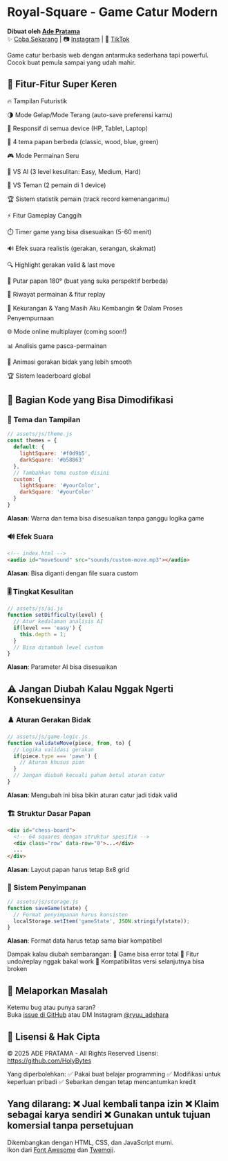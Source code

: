 # Royal-Square - Game Catur Modern

**Dibuat oleh [Ade Pratama](https://github.com/HolyBytes)**  
✨ [Coba Sekarang](https://holybytes.github.io/Royal-Square/) | 📷 [Instagram](https://instagram.com/ryuu_adehara) | 🎵 [TikTok](https://tiktok.com/@anindya_lover12)

Game catur berbasis web dengan antarmuka sederhana tapi powerful. Cocok buat pemula sampai yang udah mahir.

## 🌟 Fitur-Fitur Super Keren
🔥 Tampilan Futuristik

🌗 Mode Gelap/Mode Terang (auto-save preferensi kamu)

📱 Responsif di semua device (HP, Tablet, Laptop)

🎨 4 tema papan berbeda (classic, wood, blue, green)

🎮 Mode Permainan Seru

🤖 VS AI (3 level kesulitan: Easy, Medium, Hard)

👥 VS Teman (2 pemain di 1 device)

🏆 Sistem statistik pemain (track record kemenanganmu)

⚡ Fitur Gameplay Canggih

⏱️ Timer game yang bisa disesuaikan (5-60 menit)

🔊 Efek suara realistis (gerakan, serangan, skakmat)

🔍 Highlight gerakan valid & last move

🔄 Putar papan 180° (buat yang suka perspektif berbeda)

📜 Riwayat permainan & fitur replay

🚧 Kekurangan & Yang Masih Aku Kembangin
🛠️ Dalam Proses Penyempurnaan

🌐 Mode online multiplayer (coming soon!)

📊 Analisis game pasca-permainan

🎥 Animasi gerakan bidak yang lebih smooth

🏆 Sistem leaderboard global

## 🔧 Bagian Kode yang Bisa Dimodifikasi

### 🎨 Tema dan Tampilan
```javascript
// assets/js/theme.js
const themes = {
  default: {
    lightSquare: '#f0d9b5',
    darkSquare: '#b58863'
  },
  // Tambahkan tema custom disini
  custom: {
    lightSquare: '#yourColor',
    darkSquare: '#yourColor' 
  }
}
```
**Alasan**: Warna dan tema bisa disesuaikan tanpa ganggu logika game

### 🔊 Efek Suara
```html
<!-- index.html -->
<audio id="moveSound" src="sounds/custom-move.mp3"></audio>
```
**Alasan**: Bisa diganti dengan file suara custom

### 🎚️ Tingkat Kesulitan
```javascript
// assets/js/ai.js
function setDifficulty(level) {
  // Atur kedalaman analisis AI
  if(level === 'easy') {
    this.depth = 1;
  }
  // Bisa ditambah level custom
}
```
**Alasan**: Parameter AI bisa disesuaikan

## ⚠️ Jangan Diubah Kalau Nggak Ngerti Konsekuensinya

### ♟️ Aturan Gerakan Bidak
```javascript
// assets/js/game-logic.js
function validateMove(piece, from, to) {
  // Logika validasi gerakan
  if(piece.type === 'pawn') {
    // Aturan khusus pion
  }
  // Jangan diubah kecuali paham betul aturan catur
}
```
**Alasan**: Mengubah ini bisa bikin aturan catur jadi tidak valid

### 🏗️ Struktur Dasar Papan
```html
<div id="chess-board">
  <!-- 64 squares dengan struktur spesifik -->
  <div class="row" data-row="0">...</div>
  ...
</div>
```
**Alasan**: Layout papan harus tetap 8x8 grid

### 💾 Sistem Penyimpanan
```javascript
// assets/js/storage.js
function saveGame(state) {
  // Format penyimpanan harus konsisten
  localStorage.setItem('gameState', JSON.stringify(state));
}
```
**Alasan**: Format data harus tetap sama biar kompatibel

Dampak kalau diubah sembarangan:
🛑 Game bisa error total
🛑 Fitur undo/replay nggak bakal work
🛑 Kompatibilitas versi selanjutnya bisa broken

## 🐛 Melaporkan Masalah

Ketemu bug atau punya saran?  
Buka [issue di GitHub](https://github.com/HolyBytes/Royal-Square/issues) atau DM Instagram [@ryuu_adehara](https://instagram.com/ryuu_adehara)

## 📜 Lisensi & Hak Cipta
© 2025 ADE PRATAMA - All Rights Reserved
Lisensi: https://github.com/HolyBytes

Yang diperbolehkan:
✅ Pakai buat belajar programming
✅ Modifikasi untuk keperluan pribadi
✅ Sebarkan dengan tetap mencantumkan kredit

Yang dilarang:
❌ Jual kembali tanpa izin
❌ Klaim sebagai karya sendiri
❌ Gunakan untuk tujuan komersial tanpa persetujuan
---

Dikembangkan dengan HTML, CSS, dan JavaScript murni.  
Ikon dari [Font Awesome](https://fontawesome.com) dan [Twemoji](https://twemoji.twitter.com).
